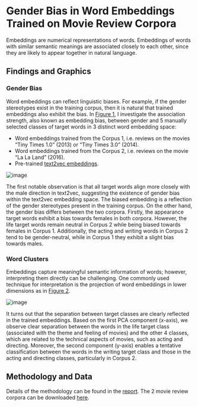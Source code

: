 
# Gender Bias in Word Embeddings Trained on Movie Review Corpora


Embeddings are numerical representations of words. Embeddings of words with similar semantic meanings are associated closely to each other, since they are likely to appear together in natural language.

## Findings and Graphics


### Gender Bias 
Word embeddings can reflect linguistic biases. For example, if the gender stereotypes exist in the training corpus, then it is natural that trained embeddings also exhibit the bias.
In [Figure 1](https://github.com/user-attachments/assets/fd63aaab-d7c4-4434-8dcd-6c146f25b54f), I investigate the association strength, also known as embedding bias, between gender and 5 manually selected classes of target words in 3 distinct word embedding space:
- Word embeddings trained from the Corpus 1, i.e. reviews on the movies “Tiny Times 1.0” (2013) or “Tiny Times 3.0” (2014).
- Word embeddings trained from the Corpus 2, i.e. reviews on the movie “La La Land” (2016).
- Pre-trained [text2vec embeddings](https://github.com/shibing624/text2vec).

![image](https://github.com/user-attachments/assets/fd63aaab-d7c4-4434-8dcd-6c146f25b54f)

The first notable observation is that all target words align more closely with the male direction in text2vec, suggesting the existence of gender bias within the text2vec embedding space. The biased embedding is a reflection of the gender stereotypes present in the training corpus. On the other hand, the gender bias differs between the two corpora. Firstly, the appearance target words exhibit a bias towards females in both corpora. However, the life target words remain neutral in Corpus 2 while being biased towards females in Corpus 1. Additionally, the acting and writing words in Corpus 2 tend to be gender-neutral, while in Corpus 1 they exhibit a slight bias towards males. 
  
### Word Clusters
Embeddings capture meaningful semantic information of words; however, interpreting them directly can be challenging. One commonly used technique for interpretation is the projection of word embeddings in lower dimensions as in [Figure 2](https://github.com/user-attachments/assets/05e7f981-e65b-4325-bf62-9a2b6c73a3b1). 

![image](https://github.com/user-attachments/assets/05e7f981-e65b-4325-bf62-9a2b6c73a3b1)

It turns out that the separation between target classes are clearly reflected in the trained embeddings. Based on the first PCA component (x-axis), we observe clear separation between the words in the life target class (associated with the theme and feeling of movies) and the other 4 classes, which are related to the technical aspects of movies, such as acting and directing. Moreover, the second component (y-axis) enables a tentative classification between the words in the writing target class and those in the acting and directing classes, particularly in Corpus 2.

## Methodology and Data
Details of the methodology can be found in the [report](https://github.com/maggie980000/embedding-bias/blob/main/course_project_embedding_bias.pdf). 
The 2 movie review corpora can be downloaded [here](https://github.com/SophonPlus/ChineseNlpCorpus/blob/master/datasets/dmsc_v2/intro.ipynb).
